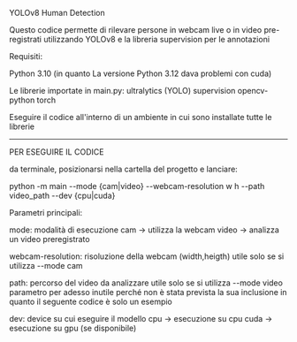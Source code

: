 YOLOv8 Human Detection

Questo codice permette di rilevare persone in webcam live o in video pre-registrati utilizzando YOLOv8 e la libreria supervision per le annotazioni

Requisiti:

Python 3.10 (in quanto La versione Python 3.12 dava problemi con cuda)

Le librerie importate in main.py:
    ultralytics (YOLO)
    supervision
    opencv-python
    torch
    
Eseguire il codice all'interno di un ambiente in cui sono installate tutte le librerie

-----------------------------------------
PER ESEGUIRE IL CODICE

da terminale, posizionarsi nella cartella del progetto e lanciare:


python -m main --mode {cam|video} --webcam-resolution w h --path video_path --dev {cpu|cuda}


Parametri principali:

mode: modalità di esecuzione
    cam -> utilizza la webcam
    video -> analizza un video preregistrato
    
webcam-resolution: risoluzione della webcam (width,heigth)
    utile solo se si utilizza --mode cam
    
path: percorso del video da analizzare
    utile solo se si utilizza --mode video
    parametro per adesso inutile perché non è stata prevista la sua inclusione in quanto il     seguente codice è solo un esempio
    
dev: device su cui eseguire il modello
    cpu -> esecuzione su cpu
    cuda -> esecuzione su gpu (se disponibile)

